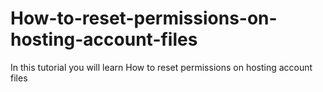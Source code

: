 # How-to-reset-permissions-on-hosting-account-files

In this tutorial you will learn How to reset permissions on hosting account files
